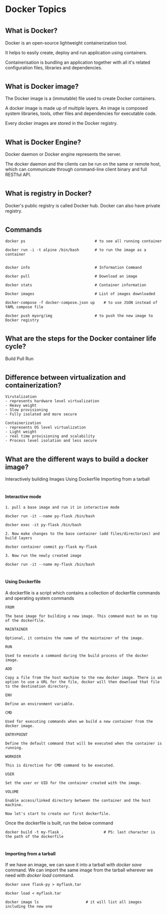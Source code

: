 

# <h1> Docker Topics


# <h2> What is Docker?

Docker is an open-source lightweight containerization tool.

It helps to easily create, deploy and run application using containers.



Containerisation is bundling an application together with all it's related configuration files, libraries and dependencies.

# <h2> What is Docker image?



The Docker image is a (immutable) file used to create Docker containers.  

A docker image is made up of multiple layers. An image is composed system libraries, tools, other files and dependencies for executable code.

Every docker images are stored in the Docker registry.




# <h2> What is Docker Engine?

Docker daemon or Docker engine represents the server. 

The docker daemon and the clients can be run on the same or remote host, which can communicate through command-line client binary and full RESTful API.



# <h2> What is registry in Docker?

Docker's public registry is called Docker hub.
Docker can also have private registry.



# <h2> Commands

	docker ps 								# to see all running container

	docker run -i -t alpine /bin/bash 		# to run the image as a container


	docker info								# Information Command

	docker pull								# Download an image

	docker stats							# Container information

	Docker images							# List of images downloaded

	docker-compose -f docker-compose.json up	# to use JSON instead of YAML compose file

	docker push myorg/img					# to push the new image to Docker registry



# <h2> What are the steps for the Docker container life cycle?

Build
Pull
Run



# <h2> Difference between virtualization and containerization?

	Virutalization 
	- represents hardware level virtualization
	- Heavy weight
	- Slow provisioning
	- Fully isolated and more secure

	Containerization
	- represents OS level virtualization
	- Light weight
	- real time provisioning and scalability
	- Process level isolation and less secure



# <h2> What are the different ways to build a docker image?

Interactively building Images
Using Dockerfile
Importing from a tarball


# <h4> Interactive mode

	1. pull a base image and run it in interactive mode

	docker run -it --name py-flask /bin/bash

	docker exec -it py-flask /bin/bash

	2. Now make changes to the base container (add files/directories) and build layers

	docker container commit py-flask my-flask

	3. Now run the newly created image

	docker run -it --name my-flask /bin/bash


# <h4> Using Dockerfile

A dockerfile is a script which contains a collection of dockerfile commands and operating system commands


	FROM

	The base image for building a new image. This command must be on top of the dockerfile.

	MAINTAINER

	Optional, it contains the name of the maintainer of the image.

	RUN

	Used to execute a command during the build process of the docker image.

	ADD

	Copy a file from the host machine to the new docker image. There is an option to use a URL for the file, docker will then download that file to the destination directory.

	ENV

	Define an environment variable.

	CMD

	Used for executing commands when we build a new container from the docker image.

	ENTRYPOINT

	Define the default command that will be executed when the container is running.

	WORKDIR

	This is directive for CMD command to be executed.

	USER

	Set the user or UID for the container created with the image.

	VOLUME

	Enable access/linked directory between the container and the host machine.

	Now let's start to create our first dockerfile.


Once the dockerfile is built, run the below command

	docker build -t my-flask .					# PS: last character is the path of the dockerfile


# <h4> Importing from a tarball

If we have an image, we can save it into a tarball with *docker save* command. 
We can import the same image from the tarball wherever we need with *docker load* command.


	docker save flask-py > myflask.tar

	docker load < myflask.tar

	docker image ls 					# it will list all images including the new one


